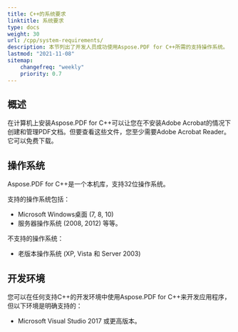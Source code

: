 ```yaml
---
title: C++的系统要求
linktitle: 系统要求
type: docs
weight: 30
url: /cpp/system-requirements/
description: 本节列出了开发人员成功使用Aspose.PDF for C++所需的支持操作系统。
lastmod: "2021-11-08"
sitemap:
    changefreq: "weekly"
    priority: 0.7
---
```


## 概述

在计算机上安装Aspose.PDF for C++可以让您在不安装Adobe Acrobat的情况下创建和管理PDF文档。但要查看这些文件，您至少需要Adobe Acrobat Reader。它可以免费下载。

## 操作系统

Aspose.PDF for C++是一个本机库，支持32位操作系统。

支持的操作系统包括：

- Microsoft Windows桌面 (7, 8, 10)
- 服务器操作系统 (2008, 2012) 等等。

不支持的操作系统：

- 老版本操作系统 (XP, Vista 和 Server 2003)

## 开发环境

您可以在任何支持C++的开发环境中使用Aspose.PDF for C++来开发应用程序，但以下环境是明确支持的：

- Microsoft Visual Studio 2017 或更高版本。